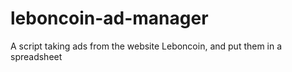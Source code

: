 # leboncoin-ad-manager
A script taking ads from the website Leboncoin, and put them in a spreadsheet
